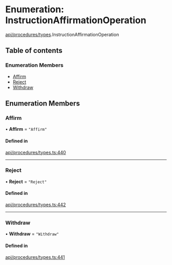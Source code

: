 # Enumeration: InstructionAffirmationOperation

[api/procedures/types](../wiki/api.procedures.types).InstructionAffirmationOperation

## Table of contents

### Enumeration Members

- [Affirm](../wiki/api.procedures.types.InstructionAffirmationOperation#affirm)
- [Reject](../wiki/api.procedures.types.InstructionAffirmationOperation#reject)
- [Withdraw](../wiki/api.procedures.types.InstructionAffirmationOperation#withdraw)

## Enumeration Members

### Affirm

• **Affirm** = ``"Affirm"``

#### Defined in

[api/procedures/types.ts:440](https://github.com/PolymeshAssociation/polymesh-sdk/blob/339b7503/src/api/procedures/types.ts#L440)

___

### Reject

• **Reject** = ``"Reject"``

#### Defined in

[api/procedures/types.ts:442](https://github.com/PolymeshAssociation/polymesh-sdk/blob/339b7503/src/api/procedures/types.ts#L442)

___

### Withdraw

• **Withdraw** = ``"Withdraw"``

#### Defined in

[api/procedures/types.ts:441](https://github.com/PolymeshAssociation/polymesh-sdk/blob/339b7503/src/api/procedures/types.ts#L441)

